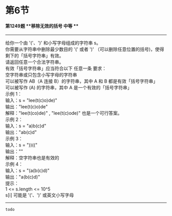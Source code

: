 # 第6节

#### 第1249题	**移除无效的括号	中等	**
***
给你一个由 '('、')' 和小写字母组成的字符串 s。<br>你需要从字符串中删除最少数目的 '(' 或者 ')' （可以删除任意位置的括号)，使得剩下的「括号字符串」有效。<br>请返回任意一个合法字符串。<br>有效「括号字符串」应当符合以下 任意一条 要求：<br>空字符串或只包含小写字母的字符串<br>可以被写作 AB（A 连接 B）的字符串，其中 A 和 B 都是有效「括号字符串」<br>可以被写作 (A) 的字符串，其中 A 是一个有效的「括号字符串」<br>示例 1：<br>输入：s = "lee(t(c)o)de)"<br>输出："lee(t(c)o)de"<br>解释："lee(t(co)de)" , "lee(t(c)ode)" 也是一个可行答案。<br>示例 2：<br>输入：s = "a)b(c)d"<br>输出："ab(c)d"<br>示例 3：<br>输入：s = "))(("<br>输出：""<br>解释：空字符串也是有效的<br>示例 4：<br>输入：s = "(a(b(c)d)"<br>输出："a(b(c)d)"<br>提示：<br>1 <= s.length <= 10^5<br>s[i] 可能是 '('、')' 或英文小写字母
***

```python
todo
```
